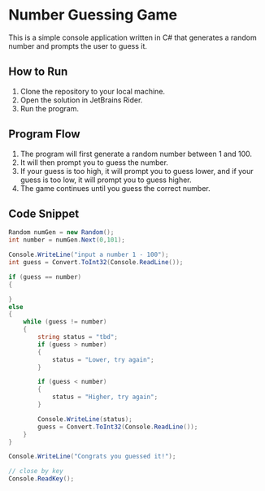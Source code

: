 # Number Guessing Game

This is a simple console application written in C# that generates a random number and prompts the user to guess it.

## How to Run

1. Clone the repository to your local machine.
2. Open the solution in JetBrains Rider.
3. Run the program.

## Program Flow

1. The program will first generate a random number between 1 and 100.
2. It will then prompt you to guess the number.
3. If your guess is too high, it will prompt you to guess lower, and if your guess is too low, it will prompt you to guess higher.
4. The game continues until you guess the correct number.

## Code Snippet

```csharp
Random numGen = new Random();
int number = numGen.Next(0,101);

Console.WriteLine("input a number 1 - 100");
int guess = Convert.ToInt32(Console.ReadLine());

if (guess == number)
{

}
else
{
    while (guess != number)
    {
        string status = "tbd";
        if (guess > number)
        {
            status = "Lower, try again";
        }

        if (guess < number)
        {
            status = "Higher, try again";
        }

        Console.WriteLine(status);
        guess = Convert.ToInt32(Console.ReadLine());
    }
}

Console.WriteLine("Congrats you guessed it!");

// close by key
Console.ReadKey();
